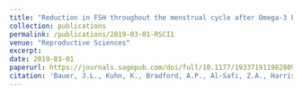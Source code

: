 ```yaml
---
title: "Reduction in FSH throughout the menstrual cycle after Omega-3 Fatty Acid supplementation in young normal weight but not obese women"
collection: publications
permalink: /publications/2019-03-01-RSCI1
venue: "Reproductive Sciences"
excerpt:
date: 2019-03-01
paperurl: https://journals.sagepub.com/doi/full/10.1177/1933719119828099
citation: 'Bauer, J.L., Kuhn, K., Bradford, A.P., Al-Safi, Z.A., Harris, M.A., Eckel, R.H., Robledo, C.Y., Malkhasyan, A., Johnson, J., Gee, N.R., Polotsky, A.J. (2019) "Reduction in FSH throughout the menstrual cycle after Omega-3 Fatty Acid supplementation in young normal weight but not obese women"<i>Reproductive Sciences, 26, 8: 1025-1033</i>.'
---
```


